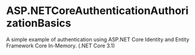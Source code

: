 # ASP.NETCoreAuthenticationAuthorizationBasics

A simple example of authentication using ASP.NET Core Identity and  Entity Framework Core In-Memory. (.NET Core 3.1)
